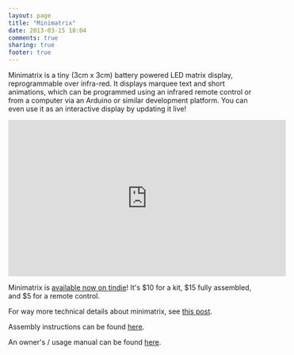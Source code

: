 ```yaml
---
layout: page
title: "Minimatrix"
date: 2013-03-15 18:04
comments: true
sharing: true
footer: true
---
```


Minimatrix is a tiny (3cm x 3cm) battery powered LED matrix display,
reprogrammable over infra-red. It displays marquee text and short
animations, which can be programmed using an infrared remote control
or from a computer via an Arduino or similar development platform. You
can even use it as an interactive display by updating it live!

<iframe width="560" height="315" src="http://www.youtube.com/embed/cMi9UnKH-kU?rel=0" frameborder="0" allowfullscreen></iframe>

Minimatrix is [available now on tindie](https://tindie.com/stores/arachnidlabs/minimatrix/)! It's $10 for a kit, $15 fully assembled, and $5 for a remote control.

For way more technical details about minimatrix, see [this post](http://www.arachnidlabs.com/blog/2013/04/05/inside-minimatrix/).

Assembly instructions can be found [here](instructions.html).

An owner's / usage manual can be found [here](manual.html).